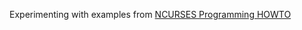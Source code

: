 Experimenting with examples from [NCURSES Programming HOWTO](https://tldp.org/HOWTO/NCURSES-Programming-HOWTO/)
